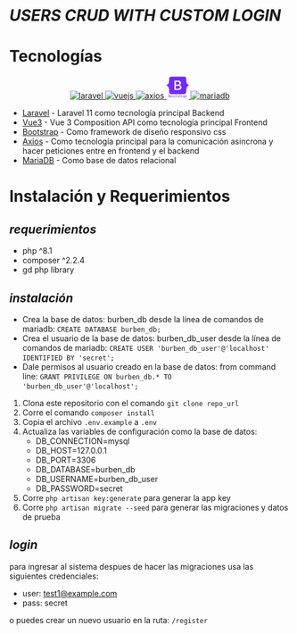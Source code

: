 # _USERS CRUD WITH CUSTOM LOGIN_

# Tecnologías

<p align="center">
    <a href="https://laravel.com/" target="_blank" rel="noreferrer"> <img src="https://cdn.jsdelivr.net/gh/devicons/devicon@latest/icons/laravel/laravel-original.svg" alt="laravel" width="40" height="40"/> </a>
    <a href="https://vuejs.org/" target="_blank" rel="noreferrer"> <img src="https://cdn.jsdelivr.net/gh/devicons/devicon@latest/icons/vuejs/vuejs-original-wordmark.svg" alt="vuejs" width="40" height="40"/> </a> 
    <a href="https://axios-http.com/docs/intro" target="_blank" rel="noreferrer"><img src="https://cdn.jsdelivr.net/gh/devicons/devicon@latest/icons/axios/axios-plain-wordmark.svg" alt="axios" width="40" height="40"/> </a> 
    <a href="https://getbootstrap.com" target="_blank" rel="noreferrer"> <img src="https://raw.githubusercontent.com/devicons/devicon/master/icons/bootstrap/bootstrap-plain-wordmark.svg" alt="bootstrap" width="40" height="40"/> </a>
    <a href="https://mariadb.org/" target="_blank" rel="noreferrer"> <img src="https://www.vectorlogo.zone/logos/mariadb/mariadb-icon.svg" alt="mariadb" width="40" height="40"/> </a> 
</p>

- [Laravel] - Laravel 11 como tecnología principal Backend
- [Vue3] - Vue 3 Composition API como tecnología principal Frontend
- [Bootstrap] - Como framework de diseño responsivo css
- [Axios] - Como tecnología principal para la comunicación asincrona y hacer peticiones entre en frontend y el backend
- [MariaDB] - Como base de datos relacional


# Instalación y Requerimientos

## _requerimientos_

- php ^8.1
- composer ^2.2.4 
- gd php library

## _instalación_

- Crea la base de datos: burben_db
    desde la línea de comandos de mariadb: `CREATE DATABASE burben_db;`
- Crea el usuario de la base de datos: burben_db_user
    desde la línea de comandos de mariadb: `CREATE USER 'burben_db_user'@'localhost' IDENTIFIED BY 'secret';`
- Dale permisos al usuario creado en la base de datos:
    from command line: `GRANT PRIVILEGE ON burben_db.* TO 'burben_db_user'@'localhost';`

1. Clona este repositorio con el comando `git clone repo_url`
2. Corre el comando `composer install`
3. Copia el archivo `.env.example` a `.env` 
4. Actualiza las variables de configuración como la base de datos:
    - DB_CONNECTION=mysql
    - DB_HOST=127.0.0.1
    - DB_PORT=3306
    - DB_DATABASE=burben_db
    - DB_USERNAME=burben_db_user
    - DB_PASSWORD=secret
5. Corre `php artisan key:generate` para generar la app key
6. Corre `php artisan migrate --seed` para generar las migraciones y datos de prueba

## _login_

para ingresar al sistema despues de hacer las migraciones usa las siguientes credenciales:

- user: test1@example.com
- pass: secret

o puedes crear un nuevo usuario en la ruta: `/register`

[Laravel]: <https://laravel.com/docs/8.x>
[Bootstrap]: <https://getbootstrap.com/docs/5.0/getting-started/introduction/>
[Vue3]: <https://vuejs.org/>
[Axios]: <https://axios-http.com/docs/intro>
[MariaDB]: <https://mariadb.com/kb/en/documentation/>